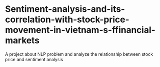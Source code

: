 # Sentiment-analysis-and-its-correlation-with-stock-price-movement-in-vietnam-s-ffinancial-markets
A project about NLP problem and analyze the relationship between stock price and sentiment analysis 
